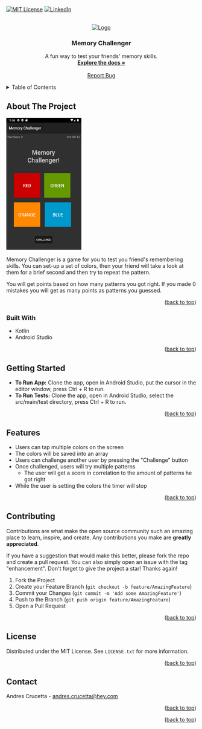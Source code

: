 <!-- PROJECT SHIELDS -->
[![MIT License][license-shield]][license-url]
[![LinkedIn][linkedin-shield]][linkedin-url]

<!-- PROJECT LOGO -->
<br />
<div align="center">
  <a href="https://github.com/acrucetta/android_project_acrucetta">
    <img src="https://kagi.com/proxy/time-512.png?c=83IG8yaed3ii314dSlu9x4gnIgF-Ydk7VT3CwEIsYzml2LCek9_qCvIkyCGzJTD8ZXxbrMoICLg5x3W-JOxzl-2S4W24DPZ7U8OeVLCC1OTXqb2saGLVdXjvZwnRH3iI" alt="Logo" width="80" height="80">
  </a>

<h3 align="center">Memory Challenger</h3>

  <p align="center">
    A fun way to test your friends' memory skills.
    <br />
    <a href="https://github.com/acrucetta/android_project_acrucetta"><strong>Explore the docs »</strong></a>
    <br />
    <br />
    <a href="https://github.com/acrucetta/android_project_acrucetta/issues">Report Bug</a>
  </p>
</div>



<!-- TABLE OF CONTENTS -->
<details>
  <summary>Table of Contents</summary>
  <ol>
    <li>
      <a href="#about-the-project">About The Project</a>
      <ul>
        <li><a href="#built-with">Built With</a></li>
      </ul>
    </li>
    <li>
      <a href="#getting-started">Getting Started</a>
    </li>
    <li><a href="#roadmap">Features</a></li>
    <li><a href="#contributing">Contributing</a></li>
    <li><a href="#license">License</a></li>
    <li><a href="#contact">Contact</a></li>
  </ol>
</details>



<!-- ABOUT THE PROJECT -->
## About The Project

<img src="img/gameScreenshot.png" alt="Logo" width="200" height="350">

Memory Challenger is a game for you to test you friend's remembering skills. You can set-up a set of colors, then your friend will take a look at them for a brief second and then try to repeat the pattern.

You will get points based on how many patterns you got right. If you made 0 mistakes you will get as many points as patterns you guessed.

<p align="right">(<a href="#top">back to top</a>)</p>



### Built With

* Kotlin
* Android Studio

<p align="right">(<a href="#top">back to top</a>)</p>

<!-- GETTING STARTED -->

## Getting Started

- **To Run App:** Clone the app, open in Android Studio, put the cursor in the editor window, press Ctrl + R to run.
- **To Run Tests:** Clone the app, open in Android Studio, select the src/main/test directory, press Ctrl + R to run.

<p align="right">(<a href="#top">back to top</a>)</p>

<!-- ROADMAP -->
## Features
- Users can tap multiple colors on the screen
- The colors will be saved into an array
- Users can challenge another user by pressing the "Challenge" button
- Once challenged, users will try multiple patterns
	- The user will get a score in correlation to the amount of patterns he got right
- While the user is setting the colors the timer will stop

<p align="right">(<a href="#top">back to top</a>)</p>

<!-- CONTRIBUTING -->
## Contributing

Contributions are what make the open source community such an amazing place to learn, inspire, and create. Any contributions you make are **greatly appreciated**.

If you have a suggestion that would make this better, please fork the repo and create a pull request. You can also simply open an issue with the tag "enhancement".
Don't forget to give the project a star! Thanks again!

1. Fork the Project
2. Create your Feature Branch (`git checkout -b feature/AmazingFeature`)
3. Commit your Changes (`git commit -m 'Add some AmazingFeature'`)
4. Push to the Branch (`git push origin feature/AmazingFeature`)
5. Open a Pull Request

<p align="right">(<a href="#top">back to top</a>)</p>

<!-- LICENSE -->
## License

Distributed under the MIT License. See `LICENSE.txt` for more information.

<p align="right">(<a href="#top">back to top</a>)</p>

<!-- CONTACT -->
## Contact

Andres Crucetta - andres.crucetta@hey.com

<p align="right">(<a href="#top">back to top</a>)</p>

<!-- ACKNOWLEDGMENTS -->

<p align="right">(<a href="#top">back to top</a>)</p>



<!-- MARKDOWN LINKS & IMAGES -->
<!-- https://www.markdownguide.org/basic-syntax/#reference-style-links -->
[contributors-shield]: https://img.shields.io/github/contributors/github_username/repo_name.svg?style=for-the-badge
[contributors-url]: https://github.com/github_username/repo_name/graphs/contributors
[forks-shield]: https://img.shields.io/github/forks/github_username/repo_name.svg?style=for-the-badge
[forks-url]: https://github.com/github_username/repo_name/network/members
[stars-shield]: https://img.shields.io/github/stars/github_username/repo_name.svg?style=for-the-badge
[stars-url]: https://github.com/github_username/repo_name/stargazers
[issues-shield]: https://img.shields.io/github/issues/github_username/repo_name.svg?style=for-the-badge
[issues-url]: https://github.com/github_username/repo_name/issues
[license-shield]: https://img.shields.io/github/license/github_username/repo_name.svg?style=for-the-badge
[license-url]: https://github.com/github_username/repo_name/blob/master/LICENSE.txt
[linkedin-shield]: https://img.shields.io/badge/-LinkedIn-black.svg?style=for-the-badge&logo=linkedin&colorB=555
[linkedin-url]: https://linkedin.com/in/andres-crucetta
[product-screenshot]: https://github.com/acrucetta/android_project_acrucetta/img/gameScreenshot/png
